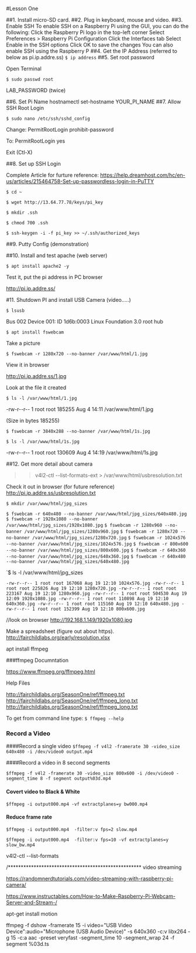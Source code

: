 #Lesson One

##1. Install micro-SD card.
##2. Plug in keyboard, mouse and video.
##3. Enable SSH 
To enable SSH on a Raspberry Pi using the GUI, you can do the following:
Click the Raspberry Pi logo in the top-left corner
Select Preferences > Raspberry Pi Configuration
Click the Interfaces tab
Select Enable in the SSH options
Click OK to save the changes 
You can also enable SSH using the Raspberry P
##4. Get the IP Address (referred to below as pi.ip.addre.ss)
`$ ip address`
##5. Set root password

Open Terminal

`$ sudo passwd root`

LAB_PASSWORD (twice)

##6. Set Pi Name
hostnamectl set-hostname YOUR_PI_NAME
##7. Allow SSH Root Login

`$ sudo nano /etc/ssh/sshd_config`

Change: 
PermitRootLogin prohibit-password

To:
PermitRootLogin yes

Exit (Ctl-X)

##8. Set up SSH Login

Complete Article for furture reference: https://help.dreamhost.com/hc/en-us/articles/215464758-Set-up-passwordless-login-in-PuTTY

`$ cd ~`

`$ wget http://13.64.77.78/keys/pi_key`

`$ mkdir .ssh`

`$ chmod 700 .ssh`

`$ ssh-keygen -i -f pi_key >> ~/.ssh/authorized_keys`

##9. Putty Config (demonstration)

##10. Install and test apache (web server)

`$ apt install apache2 -y`

Test it, put the pi address in PC browser 

http://pi.ip.addre.ss/

#11. Shutdown PI and install USB Camera (video.....)

`$ lsusb`

Bus 002 Device 001: ID 1d6b:0003 Linux Foundation 3.0 root hub

`$ apt install fswebcam`

Take a picture

`$ fswebcam -r 1280x720 --no-banner /var/www/html/1.jpg`

View it in browser

http://pi.ip.addre.ss/1.jpg

Look at the file it created 

`$ ls -l /var/www/html/1.jpg`

-rw-r--r-- 1 root root 185255 Aug  4 14:11 /var/www/html/1.jpg

(Size in bytes 185255)


`$ fswebcam -r 3840x288 --no-banner /var/www/html/1s.jpg`

`$ ls -l /var/www/html/1s.jpg`

-rw-r--r-- 1 root root 130609 Aug  4 14:19 /var/www/html/1s.jpg

##12. Get more detail about camera

>> v4l2-ctl --list-formats-ext > /var/www/html/usbresolution.txt

Check it out in browser (for future reference)
http://pi.ip.addre.ss/usbresolution.txt

`$ mkdir /var/www/html/jpg_sizes`


`$ fswebcam -r 640x480 --no-banner /var/www/html/jpg_sizes/640x480.jpg`
`$ fswebcam -r 1920x1080 --no-banner /var/www/html/jpg_sizes/1920x1080.jpg`
`$ fswebcam -r 1280x960 --no-banner /var/www/html/jpg_sizes/1280x960.jpg`
`$ fswebcam -r 1280x720 --no-banner /var/www/html/jpg_sizes/1280x720.jpg`
`$ fswebcam -r 1024x576 --no-banner /var/www/html/jpg_sizes/1024x576.jpg`
`$ fswebcam -r 800x600 --no-banner /var/www/html/jpg_sizes/800x600.jpg`
`$ fswebcam -r 640x360 --no-banner /var/www/html/jpg_sizes/640x360.jpg`
`$ fswebcam -r 640x480 --no-banner /var/www/html/jpg_sizes/640x480.jpg`

`$  ls -l /var/www/html/jpg_sizes

`
-rw-r--r-- 1 root root 167068 Aug 19 12:10 1024x576.jpg
-rw-r--r-- 1 root root 225826 Aug 19 12:10 1280x720.jpg
-rw-r--r-- 1 root root 223167 Aug 19 12:10 1280x960.jpg
-rw-r--r-- 1 root root 504530 Aug 19 12:09 1920x1080.jpg
-rw-r--r-- 1 root root 110898 Aug 19 12:10 640x360.jpg
-rw-r--r-- 1 root root 115160 Aug 19 12:10 640x480.jpg
-rw-r--r-- 1 root root 152399 Aug 19 12:10 800x600.jpg
`


//look on browser
http://192.168.1.149/1920x1080.jpg

Make a spreadsheet  (figure out about https).
http://fairchildlabs.org/early/resolution.xlsx


apt install ffmpeg


###ffmpeg Documntation

https://www.ffmpeg.org/ffmpeg.html

Help Files 




http://fairchildlabs.org/SeasonOne/ref/ffmpeg.txt
http://fairchildlabs.org/SeasonOne/ref/ffmpeg_long.txt
http://fairchildlabs.org/SeasonOne/ref/ffmpeg_long.txt

To get from command line type:
`$ ffmpeg --help`



### Record a Video


####Record a single video
`$ffmpeg -f v4l2 -framerate 30 -video_size 640x480 -i /dev/video0 output.mp4`

####Record a video in 8 second segments

`$ffmpeg -f v4l2 -framerate 30 -video_size 800x600 -i /dev/video0 -segment_time 8 -f segment output%03d.mp4`

#### Covert video to Black & White

`$ffmpeg -i output000.mp4 -vf extractplanes=y bw000.mp4`

#### Reduce frame rate

`$ffmpeg -i output000.mp4  -filter:v fps=2 slow.mp4`

`$ffmpeg -i output000.mp4  -filter:v fps=10 -vf extractplanes=y slow_bw.mp4`





v4l2-ctl --list-formats


/****************************************************
video streaming

https://randomnerdtutorials.com/video-streaming-with-raspberry-pi-camera/


https://www.instructables.com/How-to-Make-Raspberry-Pi-Webcam-Server-and-Stream-/

apt-get install motion 









ffmpeg -f dshow -framerate 15 -i video="USB Video Device":audio="Microphone (USB Audio Device)" -s 640x360 -c:v libx264 -g 15 -c:a aac -preset veryfast -segment_time 10 -segment_wrap 24 -f segment %03d.ts





















